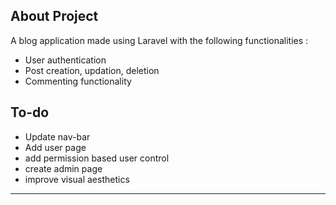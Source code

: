 ## About Project

A blog application made using Laravel with the following functionalities :

- User authentication
- Post creation, updation, deletion
- Commenting functionality


## To-do

- Update nav-bar
- Add user page
- add permission based user control
- create admin page
- improve visual aesthetics

<hr>

<!-- <p>Use the following credentials if you don't want to create any:
    
User: `test@mail.com`
    
Pass: `12345678` -->
    
</p>
<!-- ## To-do -->
<!-- - option to upload cover images -->
<!-- - connect a mail service -->
